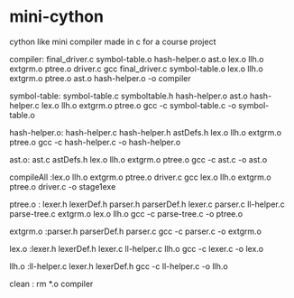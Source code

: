 # mini-cython
cython like mini compiler made in c for a course project

compiler: final_driver.c symbol-table.o hash-helper.o ast.o lex.o llh.o extgrm.o ptree.o driver.c
	gcc final_driver.c symbol-table.o lex.o llh.o extgrm.o ptree.o ast.o hash-helper.o -o compiler

symbol-table: symbol-table.c symboltable.h hash-helper.o ast.o hash-helper.c lex.o llh.o extgrm.o ptree.o
	gcc -c symbol-table.c -o symbol-table.o
	
hash-helper.o: hash-helper.c hash-helper.h astDefs.h lex.o llh.o extgrm.o ptree.o
	gcc -c hash-helper.c -o hash-helper.o
	
ast.o: ast.c astDefs.h lex.o llh.o extgrm.o ptree.o
	gcc -c ast.c -o ast.o

compileAll :lex.o llh.o extgrm.o ptree.o driver.c
	gcc lex.o llh.o extgrm.o ptree.o  driver.c -o stage1exe

ptree.o : lexer.h lexerDef.h parser.h parserDef.h lexer.c parser.c ll-helper.c parse-tree.c extgrm.o lex.o llh.o
	gcc -c parse-tree.c -o ptree.o


extgrm.o :parser.h parserDef.h parser.c
	gcc -c parser.c -o extgrm.o

lex.o :lexer.h lexerDef.h lexer.c ll-helper.c  llh.o
	gcc -c lexer.c -o lex.o

llh.o :ll-helper.c lexer.h lexerDef.h
	gcc -c ll-helper.c -o llh.o

clean :
rm *.o compiler
